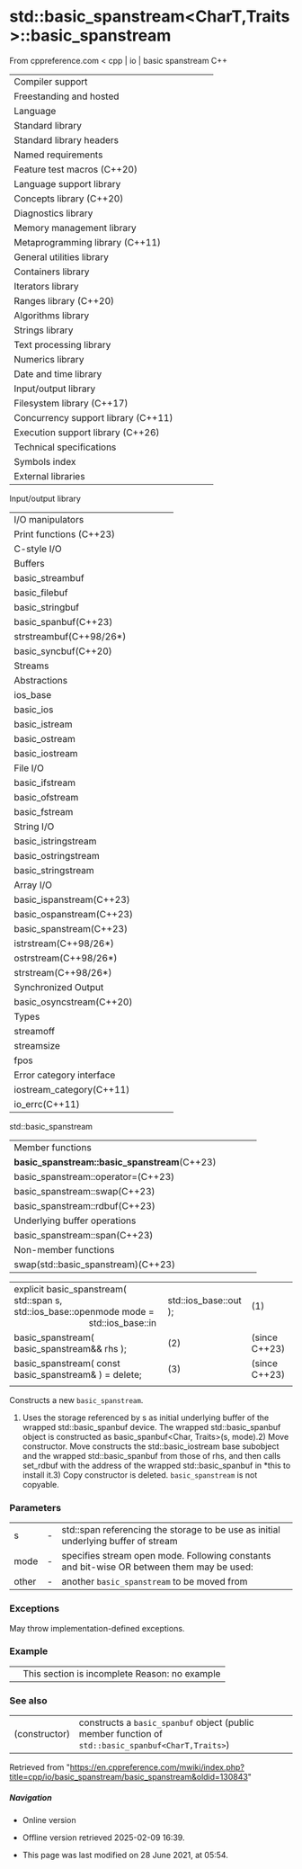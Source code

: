 # std::basic_spanstream<CharT,Traits>::basic_spanstream

From cppreference.com
< cpp‎ | io‎ | basic spanstream
C++

|  |  |  |  |  |
| --- | --- | --- | --- | --- |
| Compiler support | | | | |
| Freestanding and hosted | | | | |
| Language | | | | |
| Standard library | | | | |
| Standard library headers | | | | |
| Named requirements | | | | |
| Feature test macros (C++20) | | | | |
| Language support library | | | | |
| Concepts library (C++20) | | | | |
| Diagnostics library | | | | |
| Memory management library | | | | |
| Metaprogramming library (C++11) | | | | |
| General utilities library | | | | |
| Containers library | | | | |
| Iterators library | | | | |
| Ranges library (C++20) | | | | |
| Algorithms library | | | | |
| Strings library | | | | |
| Text processing library | | | | |
| Numerics library | | | | |
| Date and time library | | | | |
| Input/output library | | | | |
| Filesystem library (C++17) | | | | |
| Concurrency support library (C++11) | | | | |
| Execution support library (C++26) | | | | |
| Technical specifications | | | | |
| Symbols index | | | | |
| External libraries | | | | |

Input/output library

|  |  |  |  |  |
| --- | --- | --- | --- | --- |
| I/O manipulators | | | | |
| Print functions (C++23) | | | | |
| C-style I/O | | | | |
| Buffers | | | | |
| basic_streambuf | | | | |
| basic_filebuf | | | | |
| basic_stringbuf | | | | |
| basic_spanbuf(C++23) | | | | |
| strstreambuf(C++98/26\*) | | | | |
| basic_syncbuf(C++20) | | | | |
| Streams | | | | |
| Abstractions | | | | |
| ios_base | | | | |
| basic_ios | | | | |
| basic_istream | | | | |
| basic_ostream | | | | |
| basic_iostream | | | | |
| File I/O | | | | |
| basic_ifstream | | | | |
| basic_ofstream | | | | |
| basic_fstream | | | | |
| String I/O | | | | |
| basic_istringstream | | | | |
| basic_ostringstream | | | | |
| basic_stringstream | | | | |
| Array I/O | | | | |
| basic_ispanstream(C++23) | | | | |
| basic_ospanstream(C++23) | | | | |
| basic_spanstream(C++23) | | | | |
| istrstream(C++98/26\*) | | | | |
| ostrstream(C++98/26\*) | | | | |
| strstream(C++98/26\*) | | | | |
| Synchronized Output | | | | |
| basic_osyncstream(C++20) | | | | |
| Types | | | | |
| streamoff | | | | |
| streamsize | | | | |
| fpos | | | | |
| Error category interface | | | | |
| iostream_category(C++11) | | | | |
| io_errc(C++11) | | | | |

std::basic_spanstream

|  |  |  |  |  |
| --- | --- | --- | --- | --- |
| Member functions | | | | |
| ****basic_spanstream::basic_spanstream****(C++23) | | | | |
| basic_spanstream::operator=(C++23) | | | | |
| basic_spanstream::swap(C++23) | | | | |
| basic_spanstream::rdbuf(C++23) | | | | |
| Underlying buffer operations | | | | |
| basic_spanstream::span(C++23) | | | | |
| Non-member functions | | | | |
| swap(std::basic_spanstream)(C++23) | | | | |

|  |  |  |
| --- | --- | --- |
| explicit basic_spanstream( std::span<CharT> s, std::ios_base::openmode mode =                                 std::ios_base::in | std::ios_base::out ); | (1) | (since C++23) |
| basic_spanstream( basic_spanstream&& rhs ); | (2) | (since C++23) |
| basic_spanstream( const basic_spanstream& ) = delete; | (3) | (since C++23) |
|  |  |  |

Constructs a new `basic_spanstream`.

1) Uses the storage referenced by s as initial underlying buffer of the wrapped std::basic_spanbuf device. The wrapped std::basic_spanbuf object is constructed as basic_spanbuf<Char, Traits>(s, mode).2) Move constructor. Move constructs the std::basic_iostream base subobject and the wrapped std::basic_spanbuf from those of rhs, and then calls set_rdbuf with the address of the wrapped std::basic_spanbuf in \*this to install it.3) Copy constructor is deleted. `basic_spanstream` is not copyable.

### Parameters

|  |  |  |
| --- | --- | --- |
| s | - | std::span referencing the storage to be use as initial underlying buffer of stream |
| mode | - | specifies stream open mode. Following constants and bit-wise OR between them may be used:  |  |  | | --- | --- | | Constant | Explanation | | app | seek to the end of stream before each write | | binary | open in binary mode | | in | open for reading | | out | open for writing | | trunc | discard the contents of the stream when opening | | ate | seek to the end of stream immediately after open | | noreplace (C++23) | open in exclusive mode | |
| other | - | another `basic_spanstream` to be moved from |

### Exceptions

May throw implementation-defined exceptions.

### Example

|  |  |
| --- | --- |
|  | This section is incomplete Reason: no example |

### See also

|  |  |
| --- | --- |
| (constructor) | constructs a `basic_spanbuf` object   (public member function of `std::basic_spanbuf<CharT,Traits>`) |

Retrieved from "<https://en.cppreference.com/mwiki/index.php?title=cpp/io/basic_spanstream/basic_spanstream&oldid=130843>"

##### Navigation

- Online version
- Offline version retrieved 2025-02-09 16:39.

- This page was last modified on 28 June 2021, at 05:54.